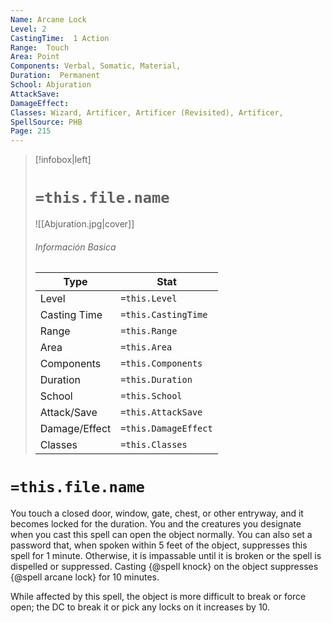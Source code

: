 ```yaml
---
Name: Arcane Lock
Level: 2
CastingTime:  1 Action 
Range:  Touch
Area: Point
Components: Verbal, Somatic, Material, 
Duration:  Permanent  
School: Abjuration
AttackSave: 
DamageEffect: 
Classes: Wizard, Artificer, Artificer (Revisited), Artificer, 
SpellSource: PHB
Page: 215
---
```


>[!infobox|left]
># `=this.file.name`
>![[Abjuration.jpg|cover]]
> ###### Información Basica
> Type |  Stat |
> ---|---|
> Level | `=this.Level` |
> Casting Time | `=this.CastingTime` |
> Range | `=this.Range` |
> Area | `=this.Area` |
> Components | `=this.Components` |
> Duration | `=this.Duration` |
> School | `=this.School` |
> Attack/Save | `=this.AttackSave` |
> Damage/Effect | `=this.DamageEffect` |
> Classes | `=this.Classes` |

# `=this.file.name`
You touch a closed door, window, gate, chest, or other entryway, and it becomes locked for the duration. You and the creatures you designate when you cast this spell can open the object normally. You can also set a password that, when spoken within 5 feet of the object, suppresses this spell for 1 minute. Otherwise, it is impassable until it is broken or the spell is dispelled or suppressed. Casting {@spell knock} on the object suppresses {@spell arcane lock} for 10 minutes.

While affected by this spell, the object is more difficult to break or force open; the DC to break it or pick any locks on it increases by 10.



 


 


